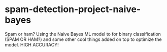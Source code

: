 # spam-detection-project-naive-bayes
Spam or ham? Using the Naive Bayes ML model to for binary classification (SPAM OR HAM?) and some other cool things added on top to optimize the model. HIGH ACCURACY! 
